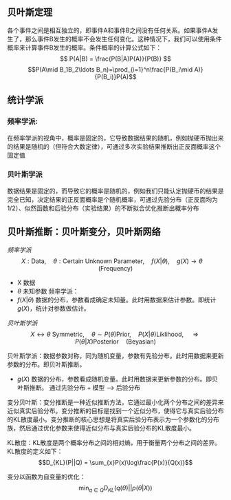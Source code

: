 ## 贝叶斯定理
各个事件之间是相互独立的，即事件A和事件B之间没有任何关系。如果事件A发生了，那么事件B发生的概率不会发生任何变化。这种情况下，我们可以使用条件概率来计算事件B发生的概率。条件概率的计算公式如下：
$$
P(A|B) = \frac{P(B|A)P(A)}{P(B)}
$$
$$P(A\mid B_1B_2\ldots B_n)=\prod_{i=1}^n\frac{P(B_i\mid A)}{P(B_i)}P(A)$$

## 统计学派

### 频率学派:
在频率学派的视角中，概率是固定的，它导致数据结果的随机，例如抛硬币抛出来的结果是随机的（但符合大数定律），可通过多次实验结果推断出正反面概率这个固定值

### 贝叶斯学派
数据结果是固定的，而导致它的概率是随机的，例如我们只能认定抛硬币的结果是完全已知，决定结果的正反面概率是个随机概率，可通过先验分布（正反面均为1/2）、似然函数和后验分布（实验结果）的不断拟合优化推断出概率分布

## 贝叶斯推断：贝叶斯变分，贝叶斯网络

*频率学派*
$$X:\text{Data},\quad\theta:\text{Certain Unknown Parameter},\quad f(X|\theta),\quad g(X)\to\theta\quad\text{(Frequency)}$$

- X 数据 
- $\theta$ 未知参数
频率学派：
- $f(X|\theta)$ 数据的分布，参数看成确定未知量。此时用数据来估计参数。即统计 $g(X)$，统计对参数做估计。



*贝叶斯学派*
$$X\leftrightarrow\theta\text{ Symmetric},\quad\theta\sim P(\theta)\text{Prior},\quad P(X|\theta)\text{Liklihood},\quad\Rightarrow P(\theta|X)\text{Posterior}\quad\text{(Beyasian)}$$

贝叶斯学派：数据参数对称，同为随机变量，参数有先验分布。此时用数据来更新参数的分布。即贝叶斯推断。
- $g(X)$ 数据的分布，参数看成随机变量。此时用数据来更新参数的分布。即贝叶斯推断。
通过先验分布 + 模型 --> 后验分布 

变分贝叶斯：变分推断是一种近似推断方法，它通过最小化两个分布之间的差异来近似真实后验分布。变分推断的目标是找到一个近似分布，使得它与真实后验分布的KL散度最小。变分推断的核心思想是将真实后验分布表示为一个参数化的分布族，然后通过优化参数来使得近似分布与真实后验分布的KL散度最小。

KL散度：KL散度是两个概率分布之间的相对熵，用于衡量两个分布之间的差异。KL散度的定义如下：
$$D_{KL}(P||Q) = \sum_{x}P(x)\log\frac{P(x)}{Q(x)}$$

变分以函数为自变量的优化：
$$\min_{q\in Q}D_{KL}(q(\theta)||p(\theta|X))$$